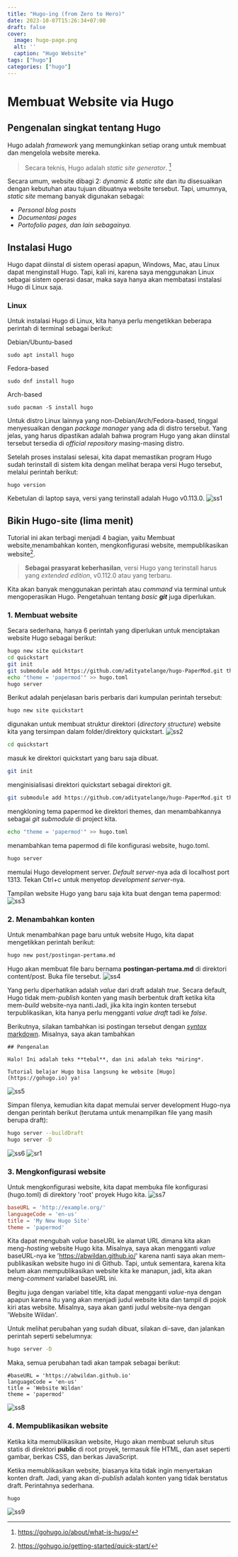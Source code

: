 ```yaml
---
title: "Hugo-ing (from Zero to Hero)"
date: 2023-10-07T15:26:34+07:00
draft: false
cover:
  image: hugo-page.png
  alt: ''
  caption: "Hugo Website"
tags: ["hugo"]
categories: ["hugo"]
---
```


# Membuat Website via Hugo
## Pengenalan singkat tentang Hugo
Hugo adalah *framework* yang memungkinkan setiap orang untuk membuat dan mengelola website mereka. 

> Secara teknis, Hugo adalah *static site generator*. [^1] 

Secara umum, website dibagi 2: *dynamic & static site* dan itu disesuaikan dengan kebutuhan atau tujuan dibuatnya website tersebut. Tapi, umumnya, *static site* memang banyak digunakan sebagai:
- *Personal blog posts*
- *Documentasi pages*
- *Portofolio pages, dan lain sebagainya.* 

## Instalasi Hugo
Hugo dapat diinstal di sistem operasi apapun, Windows, Mac, atau Linux dapat menginstall Hugo. Tapi, kali ini, karena saya menggunakan Linux sebagai sistem operasi dasar, maka saya hanya akan membatasi instalasi Hugo di Linux saja. 

### Linux
Untuk instalasi Hugo di Linux, kita hanya perlu mengetikkan beberapa perintah di terminal sebagai berikut:

Debian/Ubuntu-based 
```
sudo apt install hugo 
```

Fedora-based 
```
sudo dnf install hugo 
```

Arch-based 
```
sudo pacman -S install hugo 
```

Untuk distro Linux lainnya yang non-Debian/Arch/Fedora-based, tinggal menyesuaikan dengan *package manager* yang ada di distro tersebut. Yang jelas, yang harus dipastikan adalah bahwa program Hugo yang akan diinstal tersebut tersedia di *official repository* masing-masing distro. 

Setelah proses instalasi selesai, kita dapat memastikan program Hugo sudah terinstall di sistem kita dengan melihat berapa versi Hugo tersebut, melalui perintah berikut:

```
hugo version
```

Kebetulan di laptop saya, versi yang terinstall adalah Hugo v0.113.0.
![ss1](/Hugo-ing/ss1.png)

## Bikin Hugo-site (lima menit)
Tutorial ini akan terbagi menjadi 4 bagian, yaitu Membuat website,menambahkan konten, mengkonfigurasi website, mempublikasikan website[^2]. 

> **Sebagai prasyarat keberhasilan**, versi Hugo yang terinstall harus yang *extended edition*, v0.112.0 atau yang terbaru.

Kita akan banyak menggunakan perintah atau *command* via terminal untuk mengoperasikan Hugo. Pengetahuan tentang *basic **git*** juga diperlukan.

### 1. Membuat website
Secara sederhana, hanya 6 perintah yang diperlukan untuk menciptakan website Hugo sebagai berikut:

```bash
hugo new site quickstart
cd quickstart
git init
git submodule add https://github.com/adityatelange/hugo-PaperMod.git themes/papermod
echo "theme = 'papermod'" >> hugo.toml
hugo server
```
Berikut adalah penjelasan baris perbaris dari kumpulan perintah tersebut:

```bash
hugo new site quickstart
```
digunakan untuk membuat struktur direktori (*directory structure*) website kita yang tersimpan dalam folder/direktory quickstart.
![ss2](/Hugo-ing/ss2.png)

```bash
cd quickstart
```
masuk ke direktori quickstart yang baru saja dibuat.

```bash
git init
```
menginisialisasi direktori quickstart sebagai direktori git.

```bash
git submodule add https://github.com/adityatelange/hugo-PaperMod.git themes/papermod
```
mengkloning tema papermod ke direktori themes, dan menambahkannya sebagai *git submodule* di project kita.

```bash
echo "theme = 'papermod'" >> hugo.toml
```
menambahkan tema papermod di file konfigurasi website, hugo.toml.

```bash
hugo server
```
memulai Hugo development server. *Default server*-nya ada di localhost port 1313. Tekan Ctrl+c untuk menyetop *development server*-nya.

Tampilan website Hugo yang baru saja kita buat dengan tema papermod:
![ss3](/Hugo-ing/ss3.png)


### 2. Menambahkan konten
Untuk menambahkan page baru untuk website Hugo, kita dapat mengetikkan perintah berikut:

```bash
hugo new post/postingan-pertama.md
```
Hugo akan membuat file baru bernama **postingan-pertama.md** di direktori content/post. Buka file tersebut.
![ss4](/Hugo-ing/ss4.png)

Yang perlu diperhatikan adalah *value* dari draft adalah *true*. Secara default, Hugo tidak mem-*publish* konten yang masih berbentuk draft ketika kita mem-*build* website-nya nanti.Jadi, jika kita ingin konten tersebut terpublikasikan, kita hanya perlu mengganti *value draft* tadi ke *false*.

Berikutnya, silakan tambahkan isi postingan tersebut dengan [*syntax* markdown](https://www.markdownguide.org/cheat-sheet/). Misalnya, saya akan tambahkan 

```
## Pengenalan

Halo! Ini adalah teks **tebal**, dan ini adalah teks *miring*.

Tutorial belajar Hugo bisa langsung ke website [Hugo](https://gohugo.io) ya!
```
![ss5](/Hugo-ing/ss5.png)

Simpan filenya, kemudian kita dapat memulai server development Hugo-nya dengan perintah berikut (terutama untuk menampilkan file yang masih berupa draft):

```bash
hugo server --buildDraft
hugo server -D
```
![ss6](/Hugo-ing/ss6.png)
![sr1](/Hugo-ing/sr1.gif)

### 3. Mengkonfigurasi website
Untuk mengkonfigurasi website, kita dapat membuka file konfigurasi (hugo.toml) di direktory 'root' proyek Hugo kita.
![ss7](/Hugo-ing/ss7.png)

```toml
baseURL = 'http://example.org/'
languageCode = 'en-us'
title = 'My New Hugo Site'
theme = 'papermod'
```
Kita dapat mengubah *value* baseURL ke alamat URL dimana kita akan meng-*hosting* website Hugo kita. Misalnya, saya akan mengganti *value* baseURL-nya ke 'https://abwildan.github.io/' karena nanti saya akan mem-publikasikan website hugo ini di Github. Tapi, untuk sementara, karena kita belum akan mempublikasikan website kita ke manapun, jadi, kita akan meng-*comment* variabel baseURL ini.

Begitu juga dengan variabel title, kita dapat mengganti *value*-nya dengan apapun karena itu yang akan menjadi judul website kita dan tampil di pojok kiri atas website. Misalnya, saya akan ganti judul website-nya dengan 'Website Wildan'.

Untuk melihat perubahan yang sudah dibuat, silakan di-save, dan jalankan perintah seperti sebelumnya:
```bash
hugo server -D
```
Maka, semua perubahan tadi akan tampak sebagai berikut:
```
#baseURL = 'https://abwildan.github.io'
languageCode = 'en-us'
title = 'Website Wildan'
theme = 'papermod'
```
![ss8](/Hugo-ing/ss8.png)

### 4. Mempublikasikan website
Ketika kita memublikasikan website, Hugo akan membuat seluruh situs statis di direktori **public** di root proyek, termasuk file HTML, dan aset seperti gambar, berkas CSS, dan berkas JavaScript.

Ketika memublikasikan website, biasanya kita tidak ingin menyertakan konten draft. Jadi, yang akan di-*publish* adalah konten yang tidak berstatus draft. Perintahnya sederhana.
```bash
hugo
```
![ss9](/Hugo-ing/ss9.png)

[^1]: https://gohugo.io/about/what-is-hugo/
[^2]: https://gohugo.io/getting-started/quick-start/